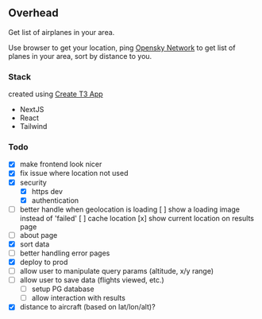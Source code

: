 ## Overhead

Get list of airplanes in your area.

Use browser to get your location, ping [Opensky Network](https://opensky-network.org/) to get list of planes in your area, sort by distance to you. 

### Stack

created using [Create T3 App](https://create.t3.gg/)

- NextJS
- React
- Tailwind

### Todo
- [x] make frontend look nicer
- [x] fix issue where location not used
- [x] security
    - [x] https dev
    - [x] authentication
- [ ] better handle when geolocation is loading
    [ ] show a loading image instead of 'failed'
    [ ] cache location
    [x] show current location on results page
- [ ] about page
- [x] sort data
- [ ] better handling error pages
- [x] deploy to prod
- [ ] allow user to manipulate query params (altitude, x/y range)
- [ ] allow user to save data (flights viewed, etc.)
    - [ ] setup PG database
    - [ ] allow interaction with results
- [x] distance to aircraft (based on lat/lon/alt)?
